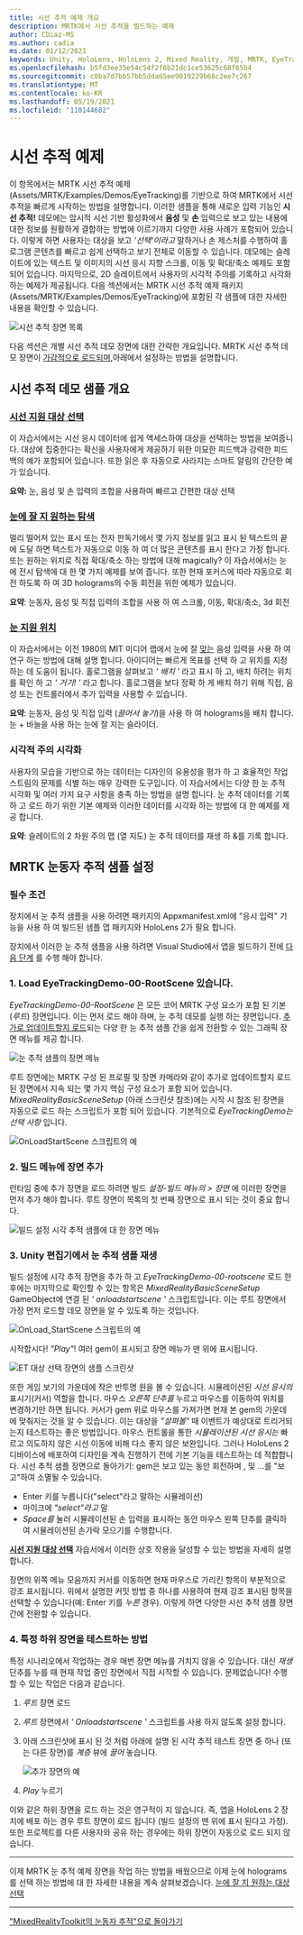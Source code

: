 ```yaml
---
title: 시선 추적 예제 개요
description: MRTK에서 시선 추적을 빌드하는 예제
author: CDiaz-MS
ms.author: cadia
ms.date: 01/12/2021
keywords: Unity, HoloLens, HoloLens 2, Mixed Reality, 개발, MRTK, EyeTracking,
ms.openlocfilehash: b5fd3ee35e54c54f2f6b21dc1ce53625c68f65b4
ms.sourcegitcommit: c0ba7d7bb57bb5dda65ee9019229b68c2ee7c267
ms.translationtype: MT
ms.contentlocale: ko-KR
ms.lasthandoff: 05/19/2021
ms.locfileid: "110144682"
---
```

# <a name="eye-tracking-examples"></a>시선 추적 예제

이 항목에서는 MRTK 시선 추적 예제(Assets/MRTK/Examples/Demos/EyeTracking)를 기반으로 하여 MRTK에서 시선 추적을 빠르게 시작하는 방법을 설명합니다.
이러한 샘플을 통해 새로운 입력 기능인 **시선 추적!**
데모에는 암시적 시선 기반 활성화에서 **음성** 및 **손** 입력으로 보고 있는 내용에 대한 정보를 원활하게 결합하는 방법에 이르기까지 다양한 사용 사례가 포함되어 있습니다.
이렇게 하면 사용자는 대상을 보고 _'선택'이라고_ 말하거나 손 제스처를 수행하여 홀로그램 콘텐츠를 빠르고 쉽게 선택하고 보기 전체로 이동할 수 있습니다.
데모에는 슬레이트에 있는 텍스트 및 이미지의 시선 응시 지향 스크롤, 이동 및 확대/축소 예제도 포함되어 있습니다.
마지막으로, 2D 슬레이트에서 사용자의 시각적 주의를 기록하고 시각화하는 예제가 제공됩니다.
다음 섹션에서는 MRTK 시선 추적 예제 패키지(Assets/MRTK/Examples/Demos/EyeTracking)에 포함된 각 샘플에 대한 자세한 내용을 확인할 수 있습니다.

![시선 추적 장면 목록](../images/eye-tracking/mrtk_et_list_et_scenes.jpg)

다음 섹션은 개별 시선 추적 데모 장면에 대한 간략한 개요입니다.
MRTK 시선 추적 데모 장면이 [가감적으로 로드되며,](https://docs.unity3d.com/ScriptReference/SceneManagement.LoadSceneMode.Additive.html)아래에서 설정하는 방법을 설명합니다.

## <a name="overview-of-the-eye-tracking-demo-samples"></a>시선 추적 데모 샘플 개요

### <a name="eye-supported-target-selection"></a>[**시선 지원 대상 선택**](../input/eye-tracking/eye-tracking-target-selection.md)

이 자습서에서는 시선 응시 데이터에 쉽게 액세스하여 대상을 선택하는 방법을 보여줍니다.
대상에 집중한다는 확신을 사용자에게 제공하기 위한 미묘한 피드백과 강력한 피드백의 예가 포함되어 있습니다.
또한 읽은 후 자동으로 사라지는 스마트 알림의 간단한 예가 있습니다.

**요약:** 눈, 음성 및 손 입력의 조합을 사용하여 빠르고 간편한 대상 선택

### <a name="eye-supported-navigation"></a>[**눈에 잘 지 원하는 탐색**](../input/eye-tracking/eye-tracking-navigation.md)

멀리 떨어져 있는 표시 또는 전자 판독기에서 몇 가지 정보를 읽고 표시 된 텍스트의 끝에 도달 하면 텍스트가 자동으로 이동 하 여 더 많은 콘텐츠를 표시 한다고 가정 합니다.
또는 원하는 위치로 직접 확대/축소 하는 방법에 대해 magically?
이 자습서에서는 눈에 전시 탐색에 대 한 몇 가지 예제를 보여 줍니다.
또한 현재 포커스에 따라 자동으로 회전 하도록 하 여 3D holograms의 수동 회전을 위한 예제가 있습니다.

**요약**: 눈동자, 음성 및 직접 입력의 조합을 사용 하 여 스크롤, 이동, 확대/축소, 3d 회전

### <a name="eye-supported-positioning"></a>[**눈 지원 위치**](../input/eye-tracking/eye-tracking-eyes-and-hands.md)

이 자습서에서는 이전 1980의 MIT 미디어 랩에서 눈에 잘 [맞는](https://youtu.be/CbIn8p4_4CQ) 음성 입력을 사용 하 여 연구 하는 방법에 대해 설명 합니다.
아이디어는 빠르게 목표를 선택 하 고 위치를 지정 하는 데 도움이 됩니다.
홀로그램을 살펴보고 _' 배치 '_ 라고 표시 하 고, 배치 하려는 위치를 확인 하 고 _' 거기! '_ 라고 합니다.
홀로그램을 보다 정확 하 게 배치 하기 위해 직접, 음성 또는 컨트롤러에서 추가 입력을 사용할 수 있습니다.

**요약**: 눈동자, 음성 및 직접 입력 (*끌어서 놓기*)을 사용 하 여 holograms을 배치 합니다. 눈 + 바늘을 사용 하는 눈에 잘 지는 슬라이더.

### <a name="visualization-of-visual-attention"></a>**시각적 주의 시각화**

사용자의 모습을 기반으로 하는 데이터는 디자인의 유용성을 평가 하 고 효율적인 작업 스트림의 문제를 식별 하는 매우 강력한 도구입니다.
이 자습서에서는 다양 한 눈 추적 시각화 및 여러 가지 요구 사항을 충족 하는 방법을 설명 합니다.
눈 추적 데이터를 기록 하 고 로드 하기 위한 기본 예제와 이러한 데이터를 시각화 하는 방법에 대 한 예제를 제공 합니다.

**요약**: 슬레이트의 2 차원 주의 맵 (열 지도) 눈 추적 데이터를 재생 하 &를 기록 합니다.

## <a name="setting-up-the-mrtk-eye-tracking-samples"></a>MRTK 눈동자 추적 샘플 설정

### <a name="prerequisites"></a>필수 조건

장치에서 눈 추적 샘플을 사용 하려면 패키지의 Appxmanifest.xml에 "응시 입력" 기능을 사용 하 여 빌드된 샘플 앱 패키지와 HoloLens 2가 필요 합니다.

장치에서 이러한 눈 추적 샘플을 사용 하려면 Visual Studio에서 앱을 빌드하기 전에 [다음 단계](../input/eye-tracking/eye-tracking-basic-setup.md#testing-your-unity-app-on-a-hololens-2) 를 수행 해야 합니다.

### <a name="1-load-eyetrackingdemo-00-rootsceneunity"></a>1. Load EyeTrackingDemo-00-RootScene 있습니다.

*EyeTrackingDemo-00-RootScene* 은 모든 코어 MRTK 구성 요소가 포함 된 기본 (_루트_) 장면입니다.
이는 먼저 로드 해야 하며, 눈 추적 데모를 실행 하는 장면입니다.
[추가로 업데이트할지 로드](https://docs.unity3d.com/ScriptReference/SceneManagement.LoadSceneMode.Additive.html)되는 다양 한 눈 추적 샘플 간을 쉽게 전환할 수 있는 그래픽 장면 메뉴를 제공 합니다.

![눈 추적 샘플의 장면 메뉴](../images/eye-tracking/mrtk_et_scenemenu.jpg)

루트 장면에는 MRTK 구성 된 프로필 및 장면 카메라와 같이 추가로 업데이트할지 로드 된 장면에서 지속 되는 몇 가지 핵심 구성 요소가 포함 되어 있습니다.
_MixedRealityBasicSceneSetup_ (아래 스크린샷 참조)에는 시작 시 참조 된 장면을 자동으로 로드 하는 스크립트가 포함 되어 있습니다.
기본적으로 _EyeTrackingDemo는 선택 사항_ 입니다.  

![OnLoadStartScene 스크립트의 예](../images/eye-tracking/mrtk_et_onloadstartscene.jpg)

### <a name="2-adding-scenes-to-the-build-menu"></a>2. 빌드 메뉴에 장면 추가

런타임 중에 추가 장면을 로드 하려면 빌드 _설정-빌드 메뉴의 > 장면_ 에 이러한 장면을 먼저 추가 해야 합니다.
루트 장면이 목록의 첫 번째 장면으로 표시 되는 것이 중요 합니다.

![빌드 설정 시각 추적 샘플에 대 한 장면 메뉴](../images/eye-tracking/mrtk_et_build_settings.jpg)

### <a name="3-play-the-eye-tracking-samples-in-the-unity-editor"></a>3. Unity 편집기에서 눈 추적 샘플 재생

빌드 설정에 시각 추적 장면을 추가 하 고 _EyeTrackingDemo-00-rootscene_ 로드 한 후에는 마지막으로 확인할 수 있는 항목은 _MixedRealityBasicSceneSetup_ GameObject에 연결 된 _' onloadstartscene '_ 스크립트입니다. 이는 루트 장면에서 가장 먼저 로드할 데모 장면을 알 수 있도록 하는 것입니다.

![OnLoad_StartScene 스크립트의 예](../images/eye-tracking/mrtk_et_onloadstartscene.jpg)

시작합시다! _"Play"_!
여러 gem이 표시되고 장면 메뉴가 맨 위에 표시됩니다.

![ET 대상 선택 장면의 샘플 스크린샷](../images/eye-tracking/mrtk_et_targetselect.png)

또한 게임 보기의 가운데에 작은 반투명 원을 볼 수 있습니다.
시뮬레이션된 _시선 응시의_ 표시기(커서) 역할을 합니다. 마우스 _오른쪽 단추를_ 누르고 마우스를 이동하여 위치를 변경하기만 하면 됩니다.
커서가 gem 위로 마우스를 가져가면 현재 본 gem의 가운데에 맞춰지는 것을 알 수 있습니다.
이는 대상을 _"살펴볼"_ 때 이벤트가 예상대로 트리거되는지 테스트하는 좋은 방법입니다.
마우스 컨트롤을 통한 _시뮬레이션된 시선 응시는_ 빠르고 의도하지 않은 시선 이동에 비해 다소 좋지 않은 보완입니다.
그러나 HoloLens 2 디바이스에 배포하여 디자인을 계속 진행하기 전에 기본 기능을 테스트하는 데 적합합니다.
시선 추적 샘플 장면으로 돌아가기: gem은 보고 있는 동안 회전하며 , 및 ...를 "보고"하여 소멸될 수 있습니다.

- Enter 키를 누릅니다("select"라고 말하는 시뮬레이션) 
- 마이크에 _"select"라고_ 말
- _Space를_ 눌러 시뮬레이션된 손 입력을 표시하는 동안 마우스 왼쪽 단추를 클릭하여 시뮬레이션된 손가락 모으기를 수행합니다.

[**시선 지원 대상 선택**](../input/eye-tracking/eye-tracking-target-selection.md) 자습서에서 이러한 상호 작용을 달성할 수 있는 방법을 자세히 설명합니다.

장면의 위쪽 메뉴 모음까지 커서를 이동하면 현재 마우스로 가리킨 항목이 부분적으로 강조 표시됩니다.
위에서 설명한 커밋 방법 중 하나를 사용하여 현재 강조 표시된 항목을 선택할 수 있습니다(예: Enter 키를 _누른_ 경우).
이렇게 하면 다양한 시선 추적 샘플 장면 간에 전환할 수 있습니다.

### <a name="4-how-to-test-specific-sub-scenes"></a>4. 특정 하위 장면을 테스트하는 방법

특정 시나리오에서 작업하는 경우 매번 장면 메뉴를 거치지 않을 수 있습니다.
대신 _재생_ 단추를 누를 때 현재 작업 중인 장면에서 직접 시작할 수 있습니다.
문제없습니다! 수행할 수 있는 작업은 다음과 같습니다.

1. _루트_ 장면 로드
2. _루트_ 장면에서 _' Onloadstartscene '_ 스크립트를 사용 하지 않도록 설정 합니다.
3. 아래 스크린샷에 표시 된 것 처럼 아래에 설명 된 시각 추적 테스트 장면 중 하나 (또는 다른 장면)를 _계층_ 뷰에 _끌어_ 놓습니다.

    ![추가 장면의 예](../images/eye-tracking/mrtk_et_additivescene.jpg)

4. _Play_ 누르기

이와 같은 하위 장면을 로드 하는 것은 영구적이 지 않습니다. 즉, 앱을 HoloLens 2 장치에 배포 하는 경우 루트 장면이 로드 됩니다 (빌드 설정의 맨 위에 표시 된다고 가정).
또한 프로젝트를 다른 사용자와 공유 하는 경우에는 하위 장면이 자동으로 로드 되지 않습니다.

---

이제 MRTK 눈 추적 예제 장면을 작업 하는 방법을 배웠으므로 이제 눈에 holograms를 선택 하는 방법에 대 한 자세한 내용을 계속 살펴보겠습니다. [눈에 잘 지 원하는 대상 선택](../input/eye-tracking/eye-tracking-target-selection.md)

---
["MixedRealityToolkit의 눈동자 추적"으로 돌아가기](../input/eye-tracking/eye-tracking-Main.md)
